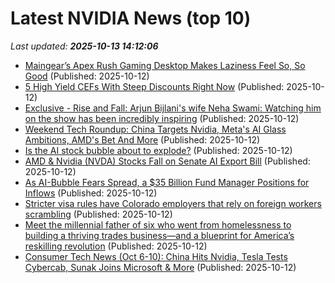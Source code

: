 # Latest NVIDIA News (top 10)
_Last updated: **2025-10-13 14:12:06**_

- [Maingear’s Apex Rush Gaming Desktop Makes Laziness Feel So, So Good](https://gizmodo.com/maingear-apex-rush-desktop-pc-review-gaming-benchmarks-2000670460) (Published: 2025-10-12)
- [5 High Yield CEFs With Steep Discounts Right Now](https://www.forbes.com/sites/brettowens/2025/10/12/5-high-yield-cefs-with-steep-discounts-right-now/) (Published: 2025-10-12)
- [Exclusive - Rise and Fall: Arjun Bijlani's wife Neha Swami: Watching him on the show has been incredibly inspiring](https://timesofindia.indiatimes.com/tv/news/hindi/exclusive-rise-and-fall-arjun-bijlanis-wife-neha-swami-watching-him-on-the-show-has-been-incredibly-inspiring/articleshow/124501848.cms) (Published: 2025-10-12)
- [Weekend Tech Roundup: China Targets Nvidia, Meta's AI Glass Ambitions, AMD's Bet And More](https://biztoc.com/x/4464dd746214ba7b) (Published: 2025-10-12)
- [Is the AI stock bubble about to explode?](https://finance.yahoo.com/news/is-the-ai-stock-bubble-about-to-explode-123014740.html) (Published: 2025-10-12)
- [AMD & Nvidia (NVDA) Stocks Fall on Senate AI Export Bill](https://biztoc.com/x/15b9f7a6f289a4d2) (Published: 2025-10-12)
- [As AI-Bubble Fears Spread, a $35 Billion Fund Manager Positions for Inflows](https://financialpost.com/pmn/business-pmn/as-ai-bubble-fears-spread-a-35-billion-fund-manager-positions-for-inflows) (Published: 2025-10-12)
- [Stricter visa rules have Colorado employers that rely on foreign workers scrambling](https://www.denverpost.com/2025/10/12/h1b-visas-trump-immigration-colorado-employers/) (Published: 2025-10-12)
- [Meet the millennial father of six who went from homelessness to building a thriving trades business—and a blueprint for America’s reskilling revolution](https://fortune.com/2025/10/12/father-homelessness-six-figures-trade-business-reskilling-artificial-intelligence/) (Published: 2025-10-12)
- [Consumer Tech News (Oct 6-10): China Hits Nvidia, Tesla Tests Cybercab, Sunak Joins Microsoft & More](https://biztoc.com/x/6d0645f3d676bba9) (Published: 2025-10-12)
